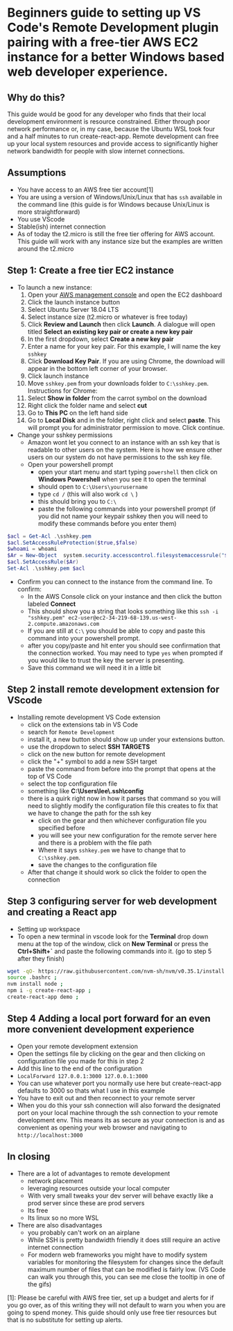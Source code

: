 # Beginners guide to setting up VS Code's Remote Development plugin pairing with a free-tier AWS EC2 instance for a better Windows based web developer experience.

## Why do this?
This guide would be good for any developer who finds that their local development environment is resource constrained. Either through poor network performance or, in my case, because the Ubuntu WSL took four and a half minutes to run create-react-app. Remote development can free up your local system resources and provide access to significantly higher network bandwidth for people with slow internet connections.

## Assumptions 
- You have access to an AWS free tier account[1]
- You are using a version of Windows/Unix/Linux that has `ssh` available in the command line (this guide is for Windows because Unix/Linux is more straightforward)
- You use VScode
- Stable(ish) internet connection
- As of today the t2.micro is still the free tier offering for AWS account. This guide will work with any instance size but the examples are written around the t2.micro



## Step 1: Create a free tier EC2 instance
- To launch a new instance:
  1.  Open your [AWS management console](https://aws.amazon.com/console/) and open the EC2 dashboard
  1. Click the launch instance button
  1. Select Ubuntu Server 18.04 LTS
  1. Select instance size (t2.micro or whatever is free today)
  1. Click **Review and Launch** then click **Launch**. A dialogue will open titled **Select an existing key pair or create a new key pair**
  1. In the first dropdown, select **Create a new key pair**
  1. Enter a name for your key pair. For this example, I will name the key ```sshkey``` 
  1. Click **Download Key Pair**. If you are using Chrome, the download will appear in the bottom left corner of your browser. 
  1. Click launch instance
  1. Move ```sshkey.pem``` from your downloads folder to ```C:\sshkey.pem```. 
    Instructions for Chrome:
    1. Select **Show in folder** from the carrot symbol on the download
    1. Right click the folder name and select **cut**
    1. Go to **This PC** on the left hand side
    1. Go to **Local Disk** and in the folder, right click and select **paste**. This will prompt you for administrator permission to move. Click continue.
-  Change your sshkey permissions
   - Amazon wont let you connect to an instance with an ssh key that is readable to other users on the system. Here is how we ensure other users on our system do not have permissions to the ssh key file. 
   - Open your powershell prompt
     - open your start menu and start typing ```powershell``` then click on **Windows Powershell** when you see it to open the terminal
     - should open to ```C:\Users\yourusername```
     - type ```cd /``` (this will also work ```cd \``` )
     - this should bring you to ```C:\``` 
     - paste the following commands into your powershell prompt (if you did not name your keypair sshkey then you will need to modify these commands before you enter them)
```powershell
$acl = Get-Acl .\sshkey.pem
$acl.SetAccessRuleProtection($true,$false)
$whoami = whoami
$Ar = New-Object  system.security.accesscontrol.filesystemaccessrule("$whoami","FullControl","Allow")
$acl.SetAccessRule($Ar)
Set-Acl .\sshkey.pem $acl
``` 
- Confirm you can connect to the instance from the command line. To confirm:
    - In the AWS Console click on your instance and then click the button labeled **Connect**
    - This should show you a string that looks something like this ```ssh -i "sshkey.pem" ec2-user@ec2-34-219-68-139.us-west-2.compute.amazonaws.com ```
    - If you are still at ```C:\``` you should be able to copy and paste this command into your powershell prompt.
    - after you copy/paste and hit enter you should see confirmation that the connection worked. You may need to type ```yes``` when prompted if you would like to trust the key the server is presenting.
    - Save this command we will need it in a little bit

 ## Step 2 install remote development extension for VScode
- Installing remote development VS Code extension
   - click on the extensions tab in VS Code
   - search for ```Remote Development```
   - install it, a new button should show up under your extensions button.
   - use the dropdown to select **SSH TARGETS**
   - click on the new button for remote development
   - click the "+" symbol to add a new SSH target 
   - paste the command from before into the prompt that opens at the top of VS Code
   - select the top configuration file
   - something like **C:\Users\lee\\.ssh\config**
   - there is a quirk right now in how it parses that command so you will need to slightly modify the configuration file this creates to fix that we have to change the path for the ssh key
     - click on the gear and then whichever configuration file you specified before
     - you will see your new configuration for the remote server here and there is a problem with the file path
     - Where it says ```sshkey.pem``` we have to change that to ```C:\sshkey.pem```.
     - save the changes to the configuration file
    - After that change it should work so click the folder to open the connection
## Step 3 configuring server for web development and creating a React app
  - Setting up workspace
  - To open a new terminal in vscode look for the **Terminal** drop down menu at the top of the window, click on **New Terminal** or press the **Ctrl+Shift+`** and paste the following commands into it. (go to step 5 after they finish)
  
  ```bash
  wget -qO- https://raw.githubusercontent.com/nvm-sh/nvm/v0.35.1/install.sh | bash ;
  source .bashrc ;
  nvm install node ;
  npm i -g create-react-app ;
  create-react-app demo ;

  ```
  

  ## Step 4 Adding a local port forward for an even more convenient development experience
  - Open your remote development extension
  - Open the settings file by clicking on the gear and then clicking on configuration file you made for this in step 2
  - Add this line to the end of the configuration 
  - ```LocalForward 127.0.0.1:3000 127.0.0.1:3000 ```
  - You can use whatever port you normally use here but create-react-app defaults to 3000 so thats what I use in this example
  - You have to exit out and then reconnect to your remote server
  - When you do this your ssh connection will also forward the designated port on your local machine through the ssh connection to your remote development env. This means its as secure as your connection is and as convenient as opening your web browser and navigating to ``` http://localhost:3000 ```
## In closing
  - There are a lot of advantages to remote development
    - network placement
    - leveraging resources outside your local computer
    - With very small tweaks your dev server will behave exactly like a prod server since these are prod servers
    - Its free
    - Its linux so no more WSL
  - There are also disadvantages
    - you probably can't work on an airplane
    - While SSH is pretty bandwidth friendly it does still require an active internet connection
    - For modern web frameworks you might have to modify system variables for monitoring the filesystem for changes since the default maximum number of files that can be modified is fairly low. (VS Code can walk you through this, you can see me close the tooltip in one of the gifs)






[1]: Please be careful with AWS free tier, set up a budget and alerts for if you go over, as of this writing they will not default to warn you when you are going to spend money. This guide should only use free tier resources but that is no substitute for setting up alerts.
